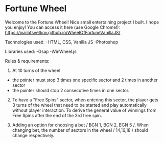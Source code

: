 # Fortune Wheel

Welcome to the Fortune Wheel! Nice small entertaining project I built. I hope you enjoy! You can access it here (use Google Chrome!): https://ivailotsvetkov.github.io/WheelOfFortuneVanillaJS/

Technologies used:
-HTML, CSS, Vanilla JS
-Photoshop

Libraries used:
-Gsap
-WinWheel.js

Rules & requirements:

1. At 10 turns of the wheel
- the pointer must stop 3 times one specific sector and 2 times in another sector
- the pointer should stop 2 consecutive times in one sector.

2. To have a "Free Spins" sector, when entering this sector, the player
gets 3 turns of the wheel that need to be started and
play automatically without player interaction. To derive the general
value of winnings from Free Spins after the end of the 3rd free spin.

3. Adding an option for choosing a bet / BGN 1, BGN 2, BGN 5 /. When changing
bet, the number of sectors in the wheel / 14,16,18 / should change respectively.